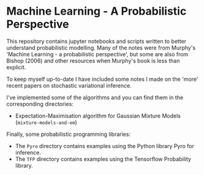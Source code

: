 # Machine Learning - A Probabilistic Perspective

This repository contains jupyter notebooks and scripts written to better understand
probabilistic modelling. Many of the notes were from Murphy's 
'Machine Learning - a probabilistic perspective', but some are also from Bishop (2006) 
and other resources when Murphy's book is less than explicit.


To keep myself up-to-date I have included some notes I made on the 'more' recent papers on 
stochastic variational inference. 

I've implemented some of the algorithms and you can find them in the corresponding directories: 
- Expectation-Maximisation algorithm for Gaussian Mixture Models (`mixture-models-and-em`) 


Finally, some probabilistic programming libraries:
- The `Pyro` directory contains examples using the Python library Pyro for inference.
- The `TFP` directory contains examples using the Tensorflow Probability library. 
